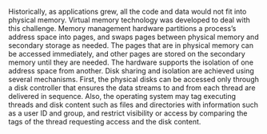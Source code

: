 Historically, as applications grew, all the code and data would not fit into physical memory. Virtual memory technology was developed to deal with this challenge. Memory management hardware partitions a process’s address space into pages, and swaps pages between physical memory and secondary storage as needed. The pages that are in physical memory can be accessed immediately, and other pages are stored on the secondary memory until they are needed. The hardware supports the isolation of one address space from another. Disk sharing and isolation are achieved using several mechanisms. First, the physical disks can be accessed only through a disk controller that ensures the data streams to and from each thread are delivered in sequence. Also, the operating system may tag executing threads and disk content such as files and directories with information such as a user ID and group, and restrict visibility or access by comparing the tags of the thread requesting access and the disk content.